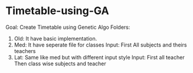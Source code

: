 # Timetable-using-GA
Goal: Create Timetable using Genetic Algo
Folders:
1. Old: It have basic implementation.
2. Med: It have seperate file for classes
   Input: First All subjects and theirs teachers
4. Lat: Same like med but with different input style
   Input: First all teacher
          Then class wise subjects and teacher
